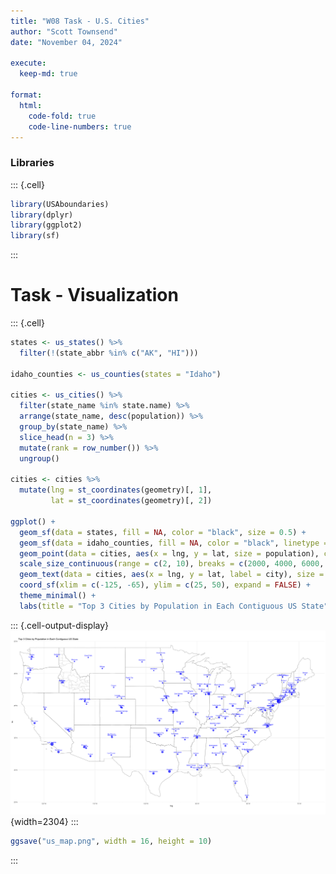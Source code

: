 ```yaml
---
title: "W08 Task - U.S. Cities"
author: "Scott Townsend"
date: "November 04, 2024"

execute:
  keep-md: true

format:
  html:
    code-fold: true
    code-line-numbers: true
---
```




### Libraries


::: {.cell}

```{.r .cell-code}
library(USAboundaries)
library(dplyr)
library(ggplot2)
library(sf)
```
:::


# Task - Visualization


::: {.cell}

```{.r .cell-code}
states <- us_states() %>%
  filter(!(state_abbr %in% c("AK", "HI")))

idaho_counties <- us_counties(states = "Idaho")

cities <- us_cities() %>%
  filter(state_name %in% state.name) %>%
  arrange(state_name, desc(population)) %>%
  group_by(state_name) %>%
  slice_head(n = 3) %>%
  mutate(rank = row_number()) %>%
  ungroup()

cities <- cities %>%
  mutate(lng = st_coordinates(geometry)[, 1],
         lat = st_coordinates(geometry)[, 2])

ggplot() +
  geom_sf(data = states, fill = NA, color = "black", size = 0.5) +
  geom_sf(data = idaho_counties, fill = NA, color = "black", linetype = "dotted", size = 0.3) +
  geom_point(data = cities, aes(x = lng, y = lat, size = population), color = "blue", alpha = 0.7) +
  scale_size_continuous(range = c(2, 10), breaks = c(2000, 4000, 6000, 8000), labels = c("2000", "4000", "6000", "8000"), name = "Population (1,000)") +
  geom_text(data = cities, aes(x = lng, y = lat, label = city), size = 3, color = "blue", nudge_y = 0.3) +
  coord_sf(xlim = c(-125, -65), ylim = c(25, 50), expand = FALSE) +
  theme_minimal() +
  labs(title = "Top 3 Cities by Population in Each Contiguous US State")
```

::: {.cell-output-display}
![](Task---U.S.-Cities_files/figure-html/unnamed-chunk-2-1.png){width=2304}
:::

```{.r .cell-code}
ggsave("us_map.png", width = 16, height = 10)
```
:::
